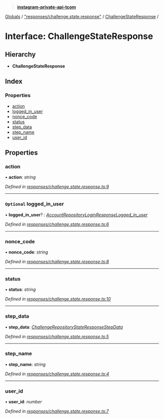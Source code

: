 > **[instagram-private-api-tcom](../README.md)**

[Globals](../README.md) / ["responses/challenge.state.response"](../modules/_responses_challenge_state_response_.md) / [ChallengeStateResponse](_responses_challenge_state_response_.challengestateresponse.md) /

# Interface: ChallengeStateResponse

## Hierarchy

* **ChallengeStateResponse**

## Index

### Properties

* [action](_responses_challenge_state_response_.challengestateresponse.md#action)
* [logged_in_user](_responses_challenge_state_response_.challengestateresponse.md#optional-logged_in_user)
* [nonce_code](_responses_challenge_state_response_.challengestateresponse.md#nonce_code)
* [status](_responses_challenge_state_response_.challengestateresponse.md#status)
* [step_data](_responses_challenge_state_response_.challengestateresponse.md#step_data)
* [step_name](_responses_challenge_state_response_.challengestateresponse.md#step_name)
* [user_id](_responses_challenge_state_response_.challengestateresponse.md#user_id)

## Properties

###  action

• **action**: *string*

*Defined in [responses/challenge.state.response.ts:9](https://github.com/cuonglnhust/instagram-private-api-tcom/blob/3e16058/src/responses/challenge.state.response.ts#L9)*

___

### `Optional` logged_in_user

• **logged_in_user**? : *[AccountRepositoryLoginResponseLogged_in_user](_responses_account_repository_login_response_.accountrepositoryloginresponselogged_in_user.md)*

*Defined in [responses/challenge.state.response.ts:6](https://github.com/cuonglnhust/instagram-private-api-tcom/blob/3e16058/src/responses/challenge.state.response.ts#L6)*

___

###  nonce_code

• **nonce_code**: *string*

*Defined in [responses/challenge.state.response.ts:8](https://github.com/cuonglnhust/instagram-private-api-tcom/blob/3e16058/src/responses/challenge.state.response.ts#L8)*

___

###  status

• **status**: *string*

*Defined in [responses/challenge.state.response.ts:10](https://github.com/cuonglnhust/instagram-private-api-tcom/blob/3e16058/src/responses/challenge.state.response.ts#L10)*

___

###  step_data

• **step_data**: *[ChallengeRepositoryStateResponseStepData](_responses_challenge_state_response_.challengerepositorystateresponsestepdata.md)*

*Defined in [responses/challenge.state.response.ts:5](https://github.com/cuonglnhust/instagram-private-api-tcom/blob/3e16058/src/responses/challenge.state.response.ts#L5)*

___

###  step_name

• **step_name**: *string*

*Defined in [responses/challenge.state.response.ts:4](https://github.com/cuonglnhust/instagram-private-api-tcom/blob/3e16058/src/responses/challenge.state.response.ts#L4)*

___

###  user_id

• **user_id**: *number*

*Defined in [responses/challenge.state.response.ts:7](https://github.com/cuonglnhust/instagram-private-api-tcom/blob/3e16058/src/responses/challenge.state.response.ts#L7)*